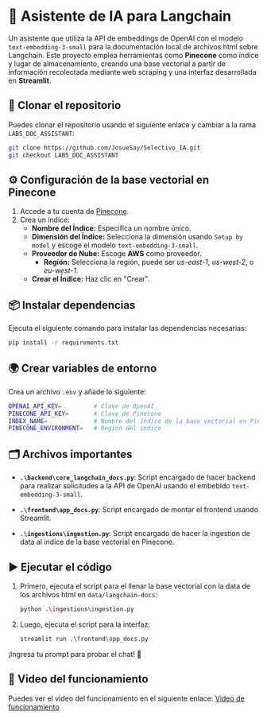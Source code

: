 
# 🤖 Asistente de IA para Langchain

Un asistente que utiliza la API de embeddings de OpenAI con el modelo `text-embedding-3-small` para la documentación local de archivos html sobre Langchain. Este proyecto emplea herramientas como **Pinecone** como índice y lugar de almacenamiento, creando una base vectorial a partir de información recolectada mediante web scraping y una interfaz desarrollada en **Streamlit**.

## 🚀 Clonar el repositorio
Puedes clonar el repositorio usando el siguiente enlace y cambiar a la rama `LAB5_DOC_ASSISTANT`:
```bash
git clone https://github.com/JosueSay/Selectivo_IA.git
git checkout LAB5_DOC_ASSISTANT
```

## ⚙️ Configuración de la base vectorial en Pinecone

1. Accede a tu cuenta de [Pinecone](https://www.pinecone.io/).
2. Crea un índice:
    - **Nombre del Índice:** Especifica un nombre único.
    - **Dimensión del Índice:** Selecciona la dimensión usando `Setup by model` y escoge el modelo `text-embedding-3-small`.
    - **Proveedor de Nube:** Escoge **AWS** como proveedor.
        - **Región:** Selecciona la región, puede ser *us-east-1*, *us-west-2*, o *eu-west-1*.
    - **Crear el Índice:** Haz clic en "Crear".

## 📦 Instalar dependencias
Ejecuta el siguiente comando para instalar las dependencias necesarias:
```bash
pip install -r requirements.txt
```

## 🌍 Crear variables de entorno
Crea un archivo `.env` y añade lo siguiente:
```bash
OPENAI_API_KEY=         # Clave de OpenAI
PINECONE_API_KEY=       # Clave de Pinecone
INDEX_NAME=             # Nombre del índice de la base vectorial en Pinecone
PINECONE_ENVIRONMENT=   # Región del índice 
```

## 🗂️ Archivos importantes

- **`.\backend\core_langchain_docs.py`**: Script encargado de hacer backend para realizar solicitudes a la API de OpenAI usando el embebido `text-embedding-3-small`.
  
- **`.\frontend\app_docs.py`**: Script encargado de montar el frontend usando Streamlit.
  
- **`.\ingestions\ingestion.py`**: Script encargado de hacer la ingestion de data al indice de la base vectorial en Pinecone.

## ▶️ Ejecutar el código

1. Primero, ejecuta el script para el llenar la base vectorial con la data de los archivos html en `data/langchain-docs`:
   ```bash
   python .\ingestions\ingestion.py
   ```

2. Luego, ejecuta el script para la interfaz:
   ```bash
   streamlit run .\frontend\app_docs.py
   ```

¡Ingresa tu prompt para probar el chat! 💬

## 🎥 Video del funcionamiento
Puedes ver el video del funcionamiento en el siguiente enlace: [Video de funcionamiento](https://youtu.be/55dGOiw7cbI?si=gf0IQJ3UD7SaeaOB)
